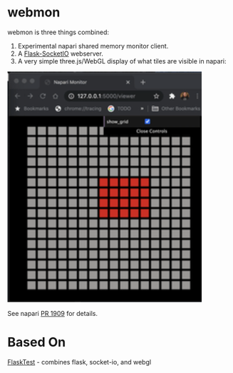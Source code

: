 # webmon

webmon is three things combined:
1. Experimental napari shared memory monitor client.
2. A [Flask-SocketIO](https://flask-socketio.readthedocs.io/en/latest/) webserver.
3. A very simple three.js/WebGL display of what tiles are visible in napari:

![](images/screenshot.png)

See napari [PR 1909](https://github.com/napari/napari/pull/1909) for details.

# Based On
[FlaskTest](https://github.com/ageller/FlaskTest) - combines flask, socket-io, and webgl
